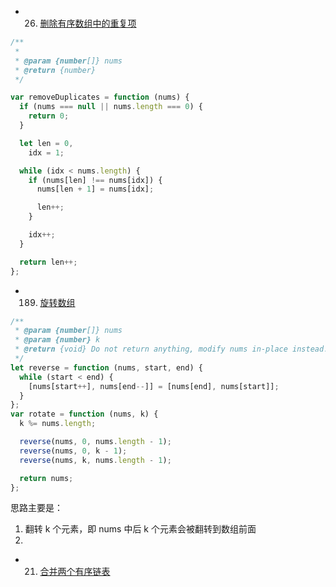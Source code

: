 - 26. [删除有序数组中的重复项](https://leetcode-cn.com/problems/remove-duplicates-from-sorted-array/)

```javascript
/**
 *
 * @param {number[]} nums
 * @return {number}
 */

var removeDuplicates = function (nums) {
  if (nums === null || nums.length === 0) {
    return 0;
  }

  let len = 0,
    idx = 1;

  while (idx < nums.length) {
    if (nums[len] !== nums[idx]) {
      nums[len + 1] = nums[idx];

      len++;
    }

    idx++;
  }

  return len++;
};
```

- 189. [旋转数组](https://leetcode-cn.com/problems/rotate-array/)

```javascript
/**
 * @param {number[]} nums
 * @param {number} k
 * @return {void} Do not return anything, modify nums in-place instead.
 */
let reverse = function (nums, start, end) {
  while (start < end) {
    [nums[start++], nums[end--]] = [nums[end], nums[start]];
  }
};
var rotate = function (nums, k) {
  k %= nums.length;

  reverse(nums, 0, nums.length - 1);
  reverse(nums, 0, k - 1);
  reverse(nums, k, nums.length - 1);

  return nums;
};
```

思路主要是：

1. 翻转 k 个元素，即 nums 中后 k 个元素会被翻转到数组前面
2.

- 21. [合并两个有序链表](https://leetcode-cn.com/problems/merge-two-sorted-lists/)
